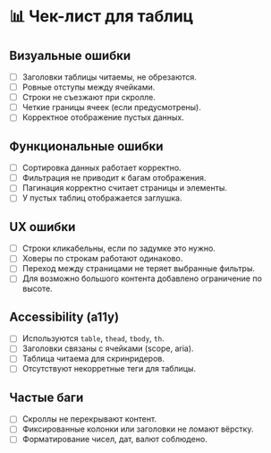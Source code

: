 # 📊 Чек-лист для таблиц

## Визуальные ошибки
- [ ] Заголовки таблицы читаемы, не обрезаются.
- [ ] Ровные отступы между ячейками.
- [ ] Строки не съезжают при скролле.
- [ ] Четкие границы ячеек (если предусмотрены).
- [ ] Корректное отображение пустых данных.

## Функциональные ошибки
- [ ] Сортировка данных работает корректно.
- [ ] Фильтрация не приводит к багам отображения.
- [ ] Пагинация корректно считает страницы и элементы.
- [ ] У пустых таблиц отображается заглушка.

## UX ошибки
- [ ] Строки кликабельны, если по задумке это нужно.
- [ ] Ховеры по строкам работают одинаково.
- [ ] Переход между страницами не теряет выбранные фильтры.
- [ ] Для возможно большого контента добавлено ограничение по высоте.

## Accessibility (a11y)
- [ ] Используются `table`, `thead`, `tbody`, `th`.
- [ ] Заголовки связаны с ячейками (scope, aria).
- [ ] Таблица читаема для скринридеров.
- [ ] Отсутствуют некорретные теги для таблицы.

## Частые баги
- [ ] Скроллы не перекрывают контент.
- [ ] Фиксированные колонки или заголовки не ломают вёрстку.
- [ ] Форматирование чисел, дат, валют соблюдено.
